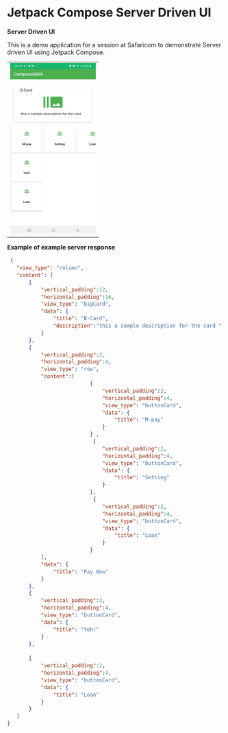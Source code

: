 # Jetpack Compose Server Driven UI
**Server Driven UI**

This is a demo application for a session at Safaricom to demonstrate Server driven  UI using  Jetpack Compose.


<table>
<tr>
<td>
<img  width="200" height="400" src="https://github.com/AmosKorir/ComposeServerDrivenUI/blob/main/arts/i.jpeg"/>
</td>
</tr>
</table>


**Example of example server response**


 
 ```json
  {
    "view_type": "column",
    "content": [
        {
            "vertical_padding":12,
            "horizontal_padding":16,
            "view_type": "bigCard",
            "data": {
                "title": "B-Card",
                "description":"this a sample description for the card "
            }
        },
        {
            "vertical_padding":2,
            "horizontal_padding":4,
            "view_type": "row",
            "content":[
                            {
                                "vertical_padding":2,
                                "horizontal_padding":4,
                                "view_type": "buttonCard",
                                "data": {
                                    "title": "M-pay"
                                }
                            } ,
                             {
                                "vertical_padding":2,
                                "horizontal_padding":4,
                                "view_type": "buttonCard",
                                "data": {
                                    "title": "Setting"
                                }
                            },
                             {
                                "vertical_padding":2,
                                "horizontal_padding":4,
                                "view_type": "buttonCard",
                                "data": {
                                    "title": "Loan"
                                }
                            }          
            ],
            "data": {
                "title": "Pay Now"
            }
        },
        {
            "vertical_padding":2,
            "horizontal_padding":4,
            "view_type": "buttonCard",
            "data": {
                "title": "Yoh!"
            }
        },
        
        {
            "vertical_padding":2,
            "horizontal_padding":4,
            "view_type": "buttonCard",
            "data": {
                "title": "Loan"
            }
        }
    ]
}
  ```
        
        
        
        
